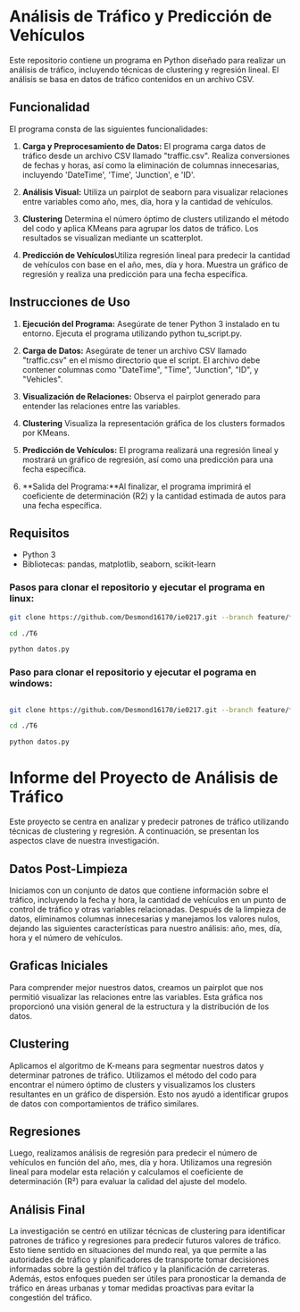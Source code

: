 # Análisis de Tráfico y Predicción de Vehículos

Este repositorio contiene un programa en Python diseñado para realizar un análisis de tráfico, incluyendo técnicas de clustering y regresión lineal. El análisis se basa en datos de tráfico contenidos en un archivo CSV.

## Funcionalidad

El programa consta de las siguientes funcionalidades:

1. **Carga y Preprocesamiento de Datos:** El programa carga datos de tráfico desde un archivo CSV llamado "traffic.csv". Realiza conversiones de fechas y horas, así como la eliminación de columnas innecesarias, incluyendo 'DateTime', 'Time', 'Junction', e 'ID'.

2. **Análisis Visual:** Utiliza un pairplot de seaborn para visualizar relaciones entre variables como año, mes, día, hora y la cantidad de vehículos.

3. **Clustering** Determina el número óptimo de clusters utilizando el método del codo y aplica KMeans para agrupar los datos de tráfico. Los resultados se visualizan mediante un scatterplot.

4. **Predicción de Vehículos**Utiliza regresión lineal para predecir la cantidad de vehículos con base en el año, mes, día y hora. Muestra un gráfico de regresión y realiza una predicción para una fecha específica.


## Instrucciones de Uso

1. **Ejecución del Programa:** Asegúrate de tener Python 3 instalado en tu entorno. Ejecuta el programa utilizando python tu_script.py.

2. **Carga de Datos:** Asegúrate de tener un archivo CSV llamado "traffic.csv" en el mismo directorio que el script. El archivo debe contener columnas como "DateTime", "Time", "Junction", "ID", y "Vehicles".

3. **Visualización de Relaciones:** Observa el pairplot generado para entender las relaciones entre las variables.

4. **Clustering** Visualiza la representación gráfica de los clusters formados por KMeans.

5. **Predicción de Vehículos:** El programa realizará una regresión lineal y mostrará un gráfico de regresión, así como una predicción para una fecha específica.

5. **Salida del Programa:**Al finalizar, el programa imprimirá el coeficiente de determinación (R2) y la cantidad estimada de autos para una fecha específica.

## Requisitos

- Python 3
- Bibliotecas: pandas, matplotlib, seaborn, scikit-learn

### Pasos para clonar el repositorio y ejecutar el programa en linux:
```bash
git clone https://github.com/Desmond16170/ie0217.git --branch feature/feature-T6 --single-branch

cd ./T6

python datos.py

```

### Paso para clonar el repositorio y ejecutar el pograma en windows:


```bash

git clone https://github.com/Desmond16170/ie0217.git --branch feature/feature-T6 --single-branch

cd ./T6

python datos.py
```

# Informe del Proyecto de Análisis de Tráfico
Este proyecto se centra en analizar y predecir patrones de tráfico utilizando técnicas de clustering y regresión. A continuación, se presentan los aspectos clave de nuestra investigación.

## Datos Post-Limpieza
Iniciamos con un conjunto de datos que contiene información sobre el tráfico, incluyendo la fecha y hora, la cantidad de vehículos en un punto de control de tráfico y otras variables relacionadas. Después de la limpieza de datos, eliminamos columnas innecesarias y manejamos los valores nulos, dejando las siguientes características para nuestro análisis: año, mes, día, hora y el número de vehículos.

## Graficas Iniciales 
Para comprender mejor nuestros datos, creamos un pairplot que nos permitió visualizar las relaciones entre las variables. Esta gráfica nos proporcionó una visión general de la estructura y la distribución de los datos.

## Clustering
Aplicamos el algoritmo de K-means para segmentar nuestros datos y determinar patrones de tráfico. Utilizamos el método del codo para encontrar el número óptimo de clusters y visualizamos los clusters resultantes en un gráfico de dispersión. Esto nos ayudó a identificar grupos de datos con comportamientos de tráfico similares.

## Regresiones 
Luego, realizamos análisis de regresión para predecir el número de vehículos en función del año, mes, día y hora. Utilizamos una regresión lineal para modelar esta relación y calculamos el coeficiente de determinación (R²) para evaluar la calidad del ajuste del modelo.

## Análisis Final
La investigación se centró en utilizar técnicas de clustering para identificar patrones de tráfico y regresiones para predecir futuros valores de tráfico. Esto tiene sentido en situaciones del mundo real, ya que permite a las autoridades de tráfico y planificadores de transporte tomar decisiones informadas sobre la gestión del tráfico y la planificación de carreteras. Además, estos enfoques pueden ser útiles para pronosticar la demanda de tráfico en áreas urbanas y tomar medidas proactivas para evitar la congestión del tráfico.
